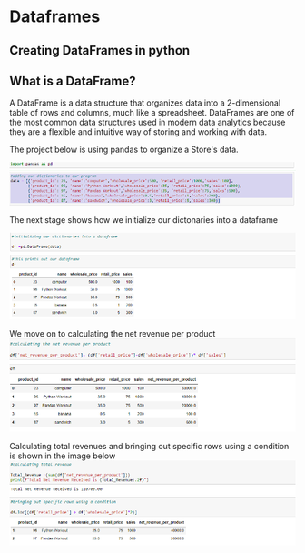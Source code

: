 # Dataframes
## Creating DataFrames in python

## What is  a DataFrame?
A DataFrame is a data structure that organizes data into a 2-dimensional table of rows and columns, much like a spreadsheet. DataFrames are one of the most common data structures used in modern data analytics because they are a flexible and intuitive way of storing and working with data.

The project below is using pandas to organize a Store's data.

![image](Dataframes1.png)

The next stage shows how we initialize our dictonaries into a dataframe

![image](Dataframes2.png)

We move on to calculating the net revenue per product
![image](Dataframes3.png)

Calculating total revenues and bringing out specific rows using a condition is shown in the image below
![image](Dataframes4.png)

